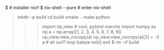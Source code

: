 $ # installer nix!!
$ nix-shell --pure # enter nix-shell
> mkdir -p build
> cd build
> cmake ..
> make
> python
>>> import np_view # cool, pybind marche
>>> import numpy as np
>>> a = np.array([1, 2, 3, 4, 5, 6, 7, 8, 9])
>>> np_view.view_nocopy(a)
>>> np_view.view_nocopy(a)[2] = -3
>>> a # ah oui!? trop baleze
>>> exit()
> exit
$ rm -rf build